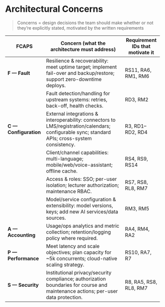 # Architectural Concerns

> Concerns = design decisions the team should make whether or not they’re explicitly stated, motivated by the written requirements

| FCAPS | Concern (what the architecture must address) | Requirement IDs that motivate it |
|------|-----------------------------------------------|----------------------------------|
| **F — Fault** | Resilience & recoverability: meet uptime target; implement fail-over and backup/restore; support zero-downtime deploys. | RS11, RA6, RM1, RM6 |
|  | Fault detection/handling for upstream systems: retries, back-off, health checks. | RD3, RM2 |
| **C — Configuration** | External integrations & interoperability: connectors to LMS/registration/calendars; configurable sync; standard APIs; cross-system consistency. | R3, RD1–RD2, RD4 |
|  | Client/channel capabilities: multi-language; mobile/web/voice-assistant; offline cache. | RS4, RS9, RS14 |
|  | Access & roles: SSO; per-user isolation; lecturer authorization; maintenance RBAC. | RS7, RS8, RL8, RM7 |
|  | Model/service configuration & extensibility: model versions, keys; add new AI services/data sources. | RM3, RM5 |
| **A — Accounting** | Usage/ops analytics and metric collection; retention/logging policy where required. | RA4, RM4, RA2 |
| **P — Performance** | Meet latency and scale objectives; plan capacity for ~5k concurrents; cloud-native scaling strategy. | RS10, RA7, R7 |
| **S — Security** | Institutional privacy/security compliance; authorization boundaries for course and maintenance actions; per-user data protection. | R8, RA5, RS8, RL8, RM7 |